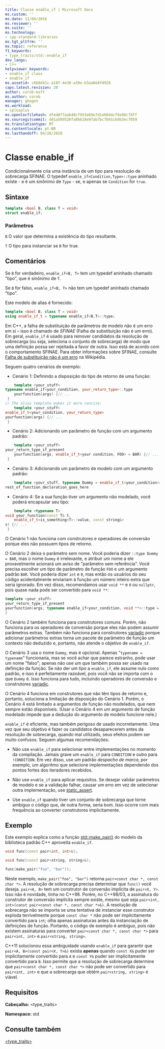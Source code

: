 ```yaml
---
title: Classe enable_if | Microsoft Docs
ms.custom: ''
ms.date: 11/04/2016
ms.reviewer: ''
ms.suite: ''
ms.technology:
- cpp-standard-libraries
ms.tgt_pltfrm: ''
ms.topic: reference
f1_keywords:
- type_traits/std::enable_if
dev_langs:
- C++
helpviewer_keywords:
- enable_if class
- enable_if
ms.assetid: c6b8d41c-a18f-4e30-a39e-b3aa0e8fd926
caps.latest.revision: 28
author: corob-msft
ms.author: corob
manager: ghogen
ms.workload:
- cplusplus
ms.openlocfilehash: dfed0f7aab48cf933e69e7d1e6044cfda98c7dff
ms.sourcegitcommit: dd1a509526fa8bb18e97ab7bc7b91cbdb3ec7059
ms.translationtype: MT
ms.contentlocale: pt-BR
ms.lasthandoff: 04/26/2018
---
```

# <a name="enableif-class"></a>Classe enable_if

Condicionalmente cria uma instância de um tipo para resolução de sobrecarga SFINAE. O typedef `enable_if<Condition,Type>::type` aninhado existe - e é um sinônimo de `Type` - se, e apenas se `Condition` for `true`.

## <a name="syntax"></a>Sintaxe

```cpp
template <bool B, class T = void>
struct enable_if;
```

### <a name="parameters"></a>Parâmetros

`B` O valor que determina a existência do tipo resultante.

`T` O tipo para instanciar se `B` for true.

## <a name="remarks"></a>Comentários

Se `B` for verdadeiro, `enable_if<B, T>` tem um typedef aninhado chamado "tipo", que é sinônimo de `T`.

Se `B` for falso, `enable_if<B, T>` não tem um typedef aninhado chamado "tipo".

Este modelo de alias é fornecido:

```cpp
template <bool B, class T = void>
using enable_if_t = typename enable_if<B,T>::type;
```

Em C++, a falha de substituição de parâmetros de modelo não é um erro em si – isso é chamado de *SFINAE* (Falha de substituição não é um erro). Em geral, `enable_if` é usado para remover candidatos da resolução de sobrecarga (ou seja, seleciona o conjunto de sobrecarga) de modo que uma definição possa ser rejeitada a favor de outra. Isso está de acordo com o comportamento SFINAE. Para obter informações sobre SFINAE, consulte [Falha de substituição não é um erro](http://go.microsoft.com/fwlink/p/?linkid=394798) na Wikipédia.

Seguem quatro cenários de exemplo:

- Cenário 1: Definindo a disposição do tipo de retorno de uma função:

```cpp
    template <your_stuff>
typename enable_if<your_condition, your_return_type>::type
    yourfunction(args) {// ...
 }
// The alias template makes it more concise:
    template <your_stuff>
enable_if_t<your_condition, your_return_type>
yourfunction(args) {// ...
 }
```

- Cenário 2: Adicionando um parâmetro de função com um argumento padrão:

```cpp
    template <your_stuff>
your_return_type_if_present
    yourfunction(args, enable_if_t<your condition, FOO> = BAR) {// ...
 }
```

- Cenário 3: Adicionando um parâmetro de modelo com um argumento padrão:

```cpp
    template <your_stuff, typename Dummy = enable_if_t<your_condition>>
rest_of_function_declaration_goes_here
```

- Cenário 4: Se a sua função tiver um argumento não modelado, você poderá encapsular seu tipo:

```cpp
    template <typename T>
void your_function(const T& t,
    enable_if_t<is_something<T>::value, const string&>
s) {// ...
 }
```

O Cenário 1 não funciona com construtores e operadores de conversão porque eles não possuem tipos de retorno.

O Cenário 2 deixa o parâmetro sem nome. Você poderia dizer `::type Dummy = BAR`, mas o nome `Dummy` é irrelevante, e atribuir um nome a ele provavelmente acionará um aviso de "parâmetro sem referência". Você precisa escolher um tipo de parâmetro de função `FOO` e um argumento padrão `BAR`.  Você poderia dizer `int` e `0`, mas então os usuários do seu código acidentalmente enviariam à função um número inteiro extra que seria ignorado. Em vez disso, recomendamos usar `void **` e `0` ou `nullptr`, pois quase nada pode ser convertido para `void **`:

```cpp
template <your_stuff>
your_return_type_if_present
yourfunction(args, typename enable_if<your_condition, void **>::type = nullptr) {// ...
}
```

O Cenário 2 também funciona para construtores comuns.  Porém, não funciona para os operadores de conversão porque eles não podem assumir parâmetros extras.  Também não funciona para construtores [variadic](../cpp/ellipses-and-variadic-templates.md) porque adicionar parâmetros extras torna um pacote de parâmetro de função um contexto não deduzido e, portanto, não atende o objetivo de `enable_if`.

O Cenário 3 usa o nome `Dummy`, mas é opcional. Apenas "`typename = typename`" funcionaria, mas se você achar que parece estranho, pode usar um nome "falso"; apenas não use um que também possa ser usado na definição da função. Se não der um tipo a `enable_if`, ele assume nulo como padrão, e isso é perfeitamente razoável, pois você não se importa com o que `Dummy` é. Isso funciona para tudo, incluindo operadores de conversão e construtores [variadic](../cpp/ellipses-and-variadic-templates.md).

O Cenário 4 funciona em construtores que não têm tipos de retorno e, portanto, soluciona a limitação de disposição do Cenário 1.  Porém, o Cenário 4 está limitado a argumentos de função não modelados, que nem sempre estão disponíveis.  (Usar o Cenário 4 em um argumento de função modelado impede que a dedução do argumento de modelo funcione nele.)

`enable_if` é eficiente, mas também perigoso de usado incorretamente.  Uma vez que seu objetivo é fazer os candidatos desaparecerem antes da resolução de sobrecarga, quando mal utilizado, seus efeitos podem ser muito confusos.  Seguem algumas recomendações:

- Não use `enable_if` para selecionar entre implementações no momento da compilação. Jamais grave um `enable_if` para `CONDITION` e outro para `!CONDITION`.  Em vez disso, use um padrão *despacho de marca*, por exemplo, um algoritmo que selecione implementações dependendo dos pontos fortes dos iteradores recebidos.

- Não use `enable_if` para aplicar requisitos.  Se desejar validar parâmetros de modelo e se a validação falhar, causar um erro em vez de selecionar outra implementação, use [static_assert](../cpp/static-assert.md).

- Use `enable_if` quando tiver um conjunto de sobrecarga que torne ambíguo o código que, de outra forma, seria bom.  Isso ocorre com mais frequência ao converter construtores implicitamente.

## <a name="example"></a>Exemplo

Este exemplo explica como a função [std::make_pair()](../standard-library/utility-functions.md#make_pair) do modelo da biblioteca padrão C++ aproveita `enable_if`.

```cpp
void func(const pair<int, int>&);

void func(const pair<string, string>&);

func(make_pair("foo", "bar"));
```

Neste exemplo, `make_pair("foo", "bar")` retorna `pair<const char *, const char *>`. A resolução de sobrecarga precisa determinar que `func()` você deseja. `pair<A, B>` tem um construtor de conversão implícita de `pair<X, Y>`.  Isso não é novidade, tinha no C++98. Porém, no C++98/03, a assinatura do construtor de conversão implícita sempre existe, mesmo que seja `pair<int, int>(const pair<const char *, const char *>&)`.  A resolução de sobrecarga não se importa se uma tentativa de instanciar esse construtor exploda terrivelmente porque `const char *` não pode ser implicitamente convertido para `int`; olha apenas assinaturas antes da instanciação de definições de função.  Portanto, o código de exemplo é ambíguo, pois não existem assinaturas para converter `pair<const char *, const char *>` para `pair<int, int>` e `pair<string, string>`.

C++11 solucionou essa ambiguidade usando `enable_if` para garantir que `pair<A, B>(const pair<X, Y>&)` exista **apenas** quando `const X&` puder ser implicitamente convertido para `A` e `const Y&` puder ser implicitamente convertido para `B`.  Isso permite que a resolução de sobrecarga determine que `pair<const char *, const char *>` não pode ser convertido para `pair<int, int>` e que a sobrecarga que obtém `pair<string, string>` é viável.

## <a name="requirements"></a>Requisitos

**Cabeçalho:** \<type_traits>

**Namespace:** std

## <a name="see-also"></a>Consulte também

[<type_traits>](../standard-library/type-traits.md)<br/>
